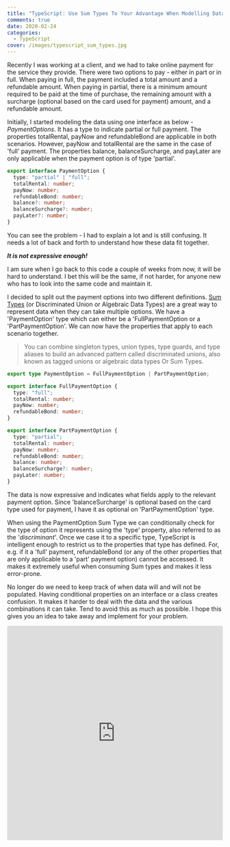 ```yaml
---
title: "TypeScript: Use Sum Types To Your Advantage When Modelling Data"
comments: true
date: 2020-02-24
categories:
  - TypeScript
cover: /images/typescript_sum_types.jpg
---
```


Recently I was working at a client, and we had to take online payment for the service they provide. There were two options to pay - either in part or in full. When paying in full, the payment included a total amount and a refundable amount. When paying in partial, there is a minimum amount required to be paid at the time of purchase, the remaining amount with a surcharge (optional based on the card used for payment) amount, and a refundable amount.

Initially, I started modeling the data using one interface as below - _PaymentOptions_. It has a type to indicate partial or full payment. The properties totalRental, payNow and refundableBond are applicable in both scenarios. However, payNow and totalRental are the same in the case of 'full' payment. The properties balance, balanceSurcharge, and payLater are only applicable when the payment option is of type 'partial'.

```ts
export interface PaymentOption {
  type: "partial" | "full";
  totalRental: number;
  payNow: number;
  refundableBond: number;
  balance?: number;
  balanceSurcharge?: number;
  payLater?: number;
}
```

You can see the problem - I had to explain a lot and is still confusing. It needs a lot of back and forth to understand how these data fit together.

**_It is not expressive enough!_**

I am sure when I go back to this code a couple of weeks from now, it will be hard to understand. I bet this will be the same, if not harder, for anyone new who has to look into the same code and maintain it.

I decided to split out the payment options into two different definitions. [Sum Types](https://www.typescriptlang.org/docs/handbook/advanced-types.html#discriminated-unions) (or Discriminated Union or Algebraic Data Types) are a great way to represent data when they can take multiple options. We have a 'PaymentOption' type which can either be a 'FullPaymentOption or a 'PartPaymentOption'. We can now have the properties that apply to each scenario together.

> You can combine singleton types, union types, type guards, and type aliases to build an advanced pattern called discriminated unions, also known as tagged unions or algebraic data types Or Sum Types.

```ts
export type PaymentOption = FullPaymentOption | PartPaymentOption;

export interface FullPaymentOption {
  type: "full";
  totalRental: number;
  payNow: number;
  refundableBond: number;
}

export interface PartPaymentOption {
  type: "partial";
  totalRental: number;
  payNow: number;
  refundableBond: number;
  balance: number;
  balanceSurcharge?: number;
  payLater: number;
}
```

The data is now expressive and indicates what fields apply to the relevant payment option. Since 'balanceSurcharge' is optional based on the card type used for payment, I have it as optional on 'PartPaymentOption' type.

When using the PaymentOption Sum Type we can conditionally check for the type of option it represents using the 'type' property, also referred to as the '_discriminant_'. Once we case it to a specific type, TypeScript is intelligent enough to restrict us to the properties that type has defined. For, e.g. if it a 'full' payment, refundableBond (or any of the other properties that are only applicable to a 'part' payment option) cannot be accessed. It makes it extremely useful when consuming Sum types and makes it less error-prone.

No longer do we need to keep track of when data will and will not be populated. Having conditional properties on an interface or a class creates confusion. It makes it harder to deal with the data and the various combinations it can take. Tend to avoid this as much as possible. I hope this gives you an idea to take away and implement for your problem.

<iframe
     src="https://codesandbox.io/embed/using-sum-types-to-model-data-esl5j?fontsize=14&hidenavigation=1&theme=dark"
     style="width:100%; height:500px; border:0; border-radius: 4px; overflow:hidden;"
     title="Using Sum Types to Model Data"
     allow="geolocation; microphone; camera; midi; vr; accelerometer; gyroscope; payment; ambient-light-sensor; encrypted-media; usb"
     sandbox="allow-modals allow-forms allow-popups allow-scripts allow-same-origin"
   ></iframe>
